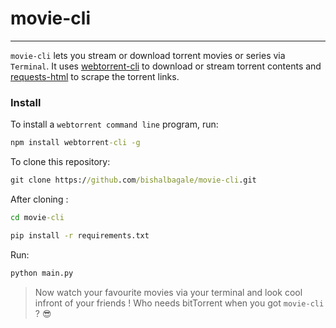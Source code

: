 # movie-cli
---
`movie-cli` lets you stream or download torrent movies or series via `Terminal`. It uses [webtorrent-cli](https://github.com/webtorrent/webtorrent-cli "webtorrent-cli") to download or stream torrent contents and [requests-html](https://pypi.org/project/requests-html/ "requests-html") to scrape the torrent links.
### Install
To install a `webtorrent command line` program, run:
```cmd
npm install webtorrent-cli -g

```
To clone this repository:
```cmd
git clone https://github.com/bishalbagale/movie-cli.git
```
After cloning :
```cmd
cd movie-cli
```
```cmd
pip install -r requirements.txt
```
Run:
```cmd
python main.py
```

> Now watch your favourite movies via your terminal and look cool infront of your friends !
> Who needs bitTorrent when you got `movie-cli` ? 😎
